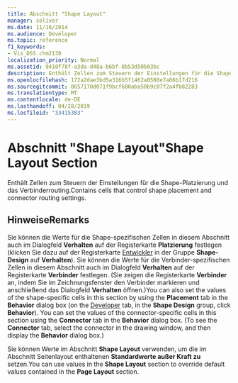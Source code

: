 ```yaml
---
title: Abschnitt "Shape Layout"
manager: soliver
ms.date: 11/16/2014
ms.audience: Developer
ms.topic: reference
f1_keywords:
- Vis_DSS.chm2130
localization_priority: Normal
ms.assetid: 9410f78f-a3da-d48a-b6bf-8b53d50b03bc
description: Enthält Zellen zum Steuern der Einstellungen für die Shape-Platzierung und das Verbinderrouting.
ms.openlocfilehash: 172a2dae3bd5a316b5f1462a0580e7a86b17d216
ms.sourcegitcommit: 8657170d071f9bcf680aba50b9c07f2a4fb82283
ms.translationtype: MT
ms.contentlocale: de-DE
ms.lasthandoff: 04/28/2019
ms.locfileid: "33415383"
---
```

# <a name="shape-layout-section"></a><span data-ttu-id="3892d-103">Abschnitt "Shape Layout"</span><span class="sxs-lookup"><span data-stu-id="3892d-103">Shape Layout Section</span></span>

<span data-ttu-id="3892d-104">Enthält Zellen zum Steuern der Einstellungen für die Shape-Platzierung und das Verbinderrouting.</span><span class="sxs-lookup"><span data-stu-id="3892d-104">Contains cells that control shape placement and connector routing settings.</span></span>
  
## <a name="remarks"></a><span data-ttu-id="3892d-105">Hinweise</span><span class="sxs-lookup"><span data-stu-id="3892d-105">Remarks</span></span>

<span data-ttu-id="3892d-p101">Sie können die Werte für die Shape-spezifischen Zellen in diesem Abschnitt auch im Dialogfeld **Verhalten** auf der Registerkarte **Platzierung** festlegen (klicken Sie dazu auf der Registerkarte [Entwickler](run-in-developer-mode-display-the-developer-tab.md) in der Gruppe **Shape-Design** auf **Verhalten**). Sie können die Werte für die Verbinder-spezifischen Zellen in diesem Abschnitt auch im Dialogfeld **Verhalten** auf der Registerkarte **Verbinder** festlegen. (Sie zeigen die Registerkarte **Verbinder** an, indem Sie im Zeichnungsfenster den Verbinder markieren und anschließend das Dialogfeld **Verhalten** öffnen.)</span><span class="sxs-lookup"><span data-stu-id="3892d-p101">You can also set the values of the shape-specific cells in this section by using the **Placement** tab in the **Behavior** dialog box (on the [Developer](run-in-developer-mode-display-the-developer-tab.md) tab, in the **Shape Design** group, click **Behavior**). You can set the values of the connector-specific cells in this section using the **Connector** tab in the **Behavior** dialog box. (To see the **Connector** tab, select the connector in the drawing window, and then display the **Behavior** dialog box.)</span></span> 
  
<span data-ttu-id="3892d-109">Sie können Werte im Abschnitt **Shape Layout** verwenden, um die im Abschnitt Seitenlayout enthaltenen **Standardwerte außer Kraft zu** setzen.</span><span class="sxs-lookup"><span data-stu-id="3892d-109">You can use values in the **Shape Layout** section to override default values contained in the **Page Layout** section.</span></span> 
  

